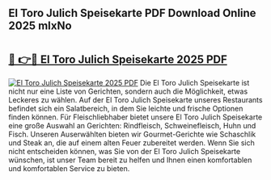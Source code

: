 ## El Toro Julich Speisekarte PDF Download Online 2025 mIxNo

# <h2><a href="http://gcbtmd.nevu.top/?p=El+Toro+Julich+Speisekarte">🔗 👉🔴 El Toro Julich Speisekarte 2025 PDF</a></h2>

[![El Toro Julich Speisekarte 2025 PDF](https://i.imgur.com/dBaPXMq.png)](http://gcbtmd.nevu.top/?p=El+Toro+Julich+Speisekarte)
Die El Toro Julich Speisekarte ist nicht nur eine Liste von Gerichten, sondern auch die Möglichkeit, etwas Leckeres zu wählen. Auf der El Toro Julich Speisekarte unseres Restaurants befindet sich ein Salatbereich, in dem Sie leichte und frische Optionen finden können. Für Fleischliebhaber bietet unsere El Toro Julich Speisekarte eine große Auswahl an Gerichten: Rindfleisch, Schweinefleisch, Huhn und Fisch. Unseren Auserwählten bieten wir Gourmet-Gerichte wie Schaschlik und Steak an, die auf einem alten Feuer zubereitet werden. Wenn Sie sich nicht entscheiden können, was Sie von der El Toro Julich Speisekarte wünschen, ist unser Team bereit zu helfen und Ihnen einen komfortablen und komfortablen Service zu bieten.
